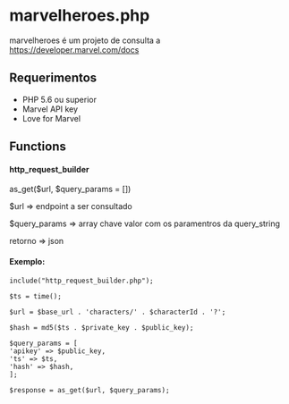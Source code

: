 # marvelheroes.php

marvelheroes é um projeto de consulta a https://developer.marvel.com/docs

<h2>Requerimentos</h2>
<ul>
<li>PHP 5.6 ou superior</li>
<li>Marvel API key</li>
<li>Love for Marvel</li>
</ul>

<h2>Functions</h2>
<h4>http_request_builder</h4>
<p>as_get($url, $query_params = [])</p>
<p> $url => endpoint a ser consultado</p>
<p> $query_params => array chave valor com os paramentros da query_string</p>
<p> retorno => json</p>
<h4>Exemplo:</h4>

    include("http_request_builder.php");
    
    $ts = time();

    $url = $base_url . 'characters/' . $characterId . '?';
                
    $hash = md5($ts . $private_key . $public_key);
    
    $query_params = [
    'apikey' => $public_key,
    'ts' => $ts,
    'hash' => $hash,
    ];
        
    $response = as_get($url, $query_params);





